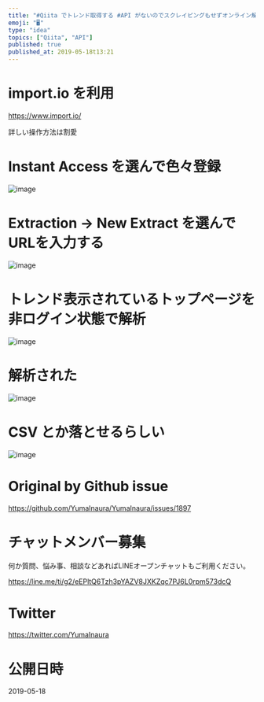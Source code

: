 ```yaml
---
title: "#Qiita でトレンド取得する #API がないのでスクレイピングもせずオンライン解析サービスでデータ取得してみる"
emoji: "🖥"
type: "idea"
topics: ["Qiita", "API"]
published: true
published_at: 2019-05-18t13:21
---
```


# import.io を利用

 https://www.import.io/

詳しい操作方法は割愛

# Instant Access を選んで色々登録

![image](https://user-images.githubusercontent.com/13635059/57963328-99288600-795d-11e9-96ca-b710145599d8.png)

# Extraction -> New Extract を選んでURLを入力する

![image](https://user-images.githubusercontent.com/13635059/57963347-e73d8980-795d-11e9-9bec-d1036eaf06c0.png)

# トレンド表示されているトップページを非ログイン状態で解析

![image](https://user-images.githubusercontent.com/13635059/57963300-4949bf00-795d-11e9-8286-b80f15fb94d5.png)

# 解析された

![image](https://user-images.githubusercontent.com/13635059/57963301-4c44af80-795d-11e9-9843-a206ebd2c6c9.png)

# CSV とか落とせるらしい

![image](https://user-images.githubusercontent.com/13635059/57963306-4f3fa000-795d-11e9-8093-85296dfb1cd7.png)



# Original by Github issue

https://github.com/YumaInaura/YumaInaura/issues/1897








<!-- Update From Qiita API -->

# チャットメンバー募集


何か質問、悩み事、相談などあればLINEオープンチャットもご利用ください。

https://line.me/ti/g2/eEPltQ6Tzh3pYAZV8JXKZqc7PJ6L0rpm573dcQ





# Twitter


https://twitter.com/YumaInaura


<!-- Update From Qiita API -->



# 公開日時

2019-05-18
